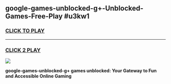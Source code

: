 
## google-games-unblocked-g+-Unblocked-Games-Free-Play #u3kw1
<h3>
<a href="https://us.freeplayer.one?title=google-games-unblocked-g+&ref=9M">CLICK TO PLAY</a></h3>
<hr>

<h3>
<a href="https://us.freeplayer.one?title=google-games-unblocked-g+&ref=9M">CLICK 2 PLAY</a>
  
</h3>

<a href="https://us.freeplayer.one?title=google-games-unblocked-g+&ref=9M"><img src="https://clearcache.store/games.png"></a>


**google-games-unblocked-g+ games unblocked: Your Gateway to Fun and Accessible Online Gaming**
